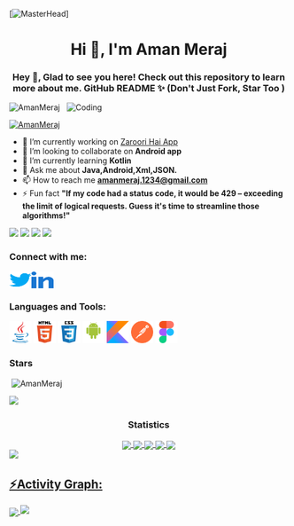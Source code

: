 [![MasterHead](https://images.wallpapersden.com/image/download/monkey-d-luffy-one-piece-art_66159_3840x2160.jpg)]
<h1 align="center">Hi 👋, I'm Aman Meraj</h1>
<h3 align="center">Hey 👋, Glad to see you here! Check out this repository to learn more about me. GitHub README ✨ (Don't Just Fork, Star Too )</h3>
<img align="right" alt="Coding" width="400" src="https://in.pinterest.com/pin/83457399337735453/">
<p align="left"> <img src="https://tenor.com/view/who-asked-gif-25956246" alt="AmanMeraj" /> </p>

<p align="left"> <a href="https://github.com/ryo-ma/github-profile-trophy"><img src="https://github-profile-trophy.vercel.app/?username=AmanMeraj&theme=" alt="AmanMeraj" /></a> </p>

- 🔭 I’m currently working on [Zaroori Hai App](https://play.google.com/store/apps/details?id=com.zaroorri.zaroorihai)
- 👯 I’m looking to collaborate on **Android app**
- 🌱 I’m currently learning **Kotlin**
- 💬 Ask me about **Java,Android,Xml,JSON.**
- 📫 How to reach me **amanmeraj.1234@gmail.com**
- ⚡ Fun fact **"If my code had a status code, it would be 429 – exceeding the limit of logical requests. Guess it's time to streamline those algorithms!"**

<div> <a href="https://twitter.com/Aman Meraj" target="_blank"><img src="https://img.shields.io/badge/Twitter-1DA1F2?style=for-the-badge&logo=twitter&logoColor=white" target="_blank"></a>
<a href="https://www.linkedin.com/in/Aman Meraj" target="_blank"><img src="https://img.shields.io/badge/LinkedIn-0077B5?style=for-the-badge&logo=linkedin&logoColor=white" target="_blank"></a>
<a href="https://github.com/AmanMeraj" target="_blank"><img src="https://img.shields.io/badge/GitHub-100000?style=for-the-badge&logo=github&logoColor=white" target="_blank"></a>
<a href = "mailto:amanmeraj.1234@gmail.com"><img src="https://img.shields.io/badge/-Gmail-%23333?style=for-the-badge&logo=gmail&logoColor=white" target="_blank"></a>
</div><h3 align="left">Connect with me:</h3>
<p align="left">
<a href="https://twitter.com/Aman Meraj" target="blank"><img align="center" src="https://raw.githubusercontent.com/teamedwardforever/Readme-Generator/71f25dd8b98329b168142a6b782a107b75eab178/svg/Social/twitter.svg" alt="Aman Meraj" height="30" width="40" /></a><a href="https://linkedin.com/in/Aman Meraj" target="blank"><img align="center" src="https://raw.githubusercontent.com/teamedwardforever/Readme-Generator/71f25dd8b98329b168142a6b782a107b75eab178/svg/Social/linked-in-alt.svg" alt="Aman Meraj" height="30" width="40" /></a></p>

<h3 align="left">Languages and Tools:</h3>
<p align="left">
<img src="https://raw.githubusercontent.com/teamedwardforever/Readme-Generator/71f25dd8b98329b168142a6b782a107b75eab178/svg/Skills/Languages/java-original.svg" alt="Java" width="40" height="40"/>
<img src="https://raw.githubusercontent.com/teamedwardforever/Readme-Generator/71f25dd8b98329b168142a6b782a107b75eab178/svg/Skills/Frontend/html5-original-wordmark.svg" alt="HTML" width="40" height="40"/>
<img src="https://raw.githubusercontent.com/teamedwardforever/Readme-Generator/71f25dd8b98329b168142a6b782a107b75eab178/svg/Skills/Frontend/css3-original-wordmark.svg" alt="Css" width="40" height="40"/>
<img src="https://raw.githubusercontent.com/teamedwardforever/Readme-Generator/71f25dd8b98329b168142a6b782a107b75eab178/svg/Skills/Mobile/android-original-wordmark.svg" alt="Android" width="40" height="40"/>
<img src="https://raw.githubusercontent.com/teamedwardforever/Readme-Generator/71f25dd8b98329b168142a6b782a107b75eab178/svg/Skills/Mobile/kotlinlang-icon.svg" alt="Kotlin" width="40" height="40"/>
<img src="https://raw.githubusercontent.com/teamedwardforever/Readme-Generator/71f25dd8b98329b168142a6b782a107b75eab178/svg/Skills/Software/getpostman-icon.svg" alt="Postman" width="40" height="40"/>
<img src="https://raw.githubusercontent.com/teamedwardforever/Readme-Generator/71f25dd8b98329b168142a6b782a107b75eab178/svg/Skills/Software/figma-icon.svg" alt="Figma" width="40" height="40"/>
</p>

<h3 align="left">Stars</h3>
<p>&nbsp;<img align="center" height="180em" src="https://github-readme-stats.vercel.app/api?username=AmanMeraj&show_icons=true&locale=en&theme=" alt="AmanMeraj" /></p>

<img src="https://user-images.githubusercontent.com/73097560/115834477-dbab4500-a447-11eb-908a-139a6edaec5c.gif"><h3 align="center">Statistics</h3>
<div align="center">
<a href="https://github.com/AmanMeraj">
<img align="center" src="http://github-profile-summary-cards.vercel.app/api/cards/stats?username=AmanMeraj&theme=2077" height="180em" />
<img align="center" src="http://github-profile-summary-cards.vercel.app/api/cards/most-commit-language?username=AmanMeraj&theme=2077" height="180em" />
<img align="center" src="http://github-profile-summary-cards.vercel.app/api/cards/repos-per-language?username=AmanMeraj&theme=2077" height="180em" />
<img align="center" src="http://github-profile-summary-cards.vercel.app/api/cards/productive-time?username=AmanMeraj&theme=2077" height="180em" />
<img align="center" src="http://github-profile-summary-cards.vercel.app/api/cards/profile-details?username=AmanMeraj&theme=2077" height="180em" />
</div>
<img src="https://user-images.githubusercontent.com/73097560/115834477-dbab4500-a447-11eb-908a-139a6edaec5c.gif"><h2 align="left">⚡Activity Graph:</h2>
<img align="center" src="https://github-readme-activity-graph.vercel.app/graph?username=AmanMeraj&theme=xcode"/>

<img src="https://raw.githubusercontent.com/Trilokia/Trilokia/379277808c61ef204768a61bbc5d25bc7798ccf1/bottom_header.svg" />
